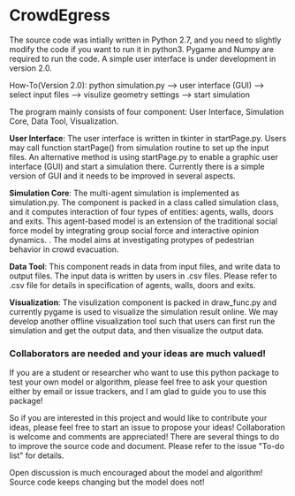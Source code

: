 # CrowdEgress

The source code was intially written in Python 2.7, and you need to slightly modify the code if you want to run it in python3. Pygame and Numpy are required to run the code. A simple user interface is under development in version 2.0.  

How-To(Version 2.0): python simulation.py --> user interface (GUI) --> select input files --> visulize geometry settings --> start simulation

The program mainly consists of four component: User Interface, Simulation Core, Data Tool, Visualization.  

**User Interface**: The user interface is written in tkinter in startPage.py.  Users may call function startPage() from simulation routine to set up the input files.  An alternative method is using startPage.py to enable a graphic user interface (GUI) and start a simulation there.  Currently there is a simple version of GUI and it needs to be improved in several aspects.  

**Simulation Core**: The multi-agent simulation is implemented as simulation.py.  The component is packed in a class called simulation class, and it computes interaction of four types of entities: agents, walls, doors and exits.  This agent-based model is an extension of the traditional social force model by integrating group social force and interactive opinion dynamics. . The model aims at investigating protypes of pedestrian behavior in crowd evacuation.  

**Data Tool**: This component reads in data from input files, and write data to output files.  The input data is written by users in .csv files.  Please refer to .csv file for details in specification of agents, walls, doors and exits.  

**Visualization**:  The visulization component is packed in draw_func.py and currently pygame is used to visualize the simulation result online.  We may develop another offline visualization tool such that users can first run the simulation and get the output data, and then visualize the output data.  



### Collaborators are needed and your ideas are much valued!  


If you are a student or researcher who want to use this python package to test your own model or algorithm, please feel free to ask your question either by email or issue trackers, and I am glad to guide you to use this package!  

So if you are interested in this project and would like to contribute your ideas, please feel free to start an issue to propose your ideas!  Collaboration is welcome and comments are appreciated!  There are several things to do to improve the source code and document.  Please refer to the issue "To-do list" for details.  

Open discussion is much encouraged about the model and algorithm!  
Source code keeps changing but the model does not!  
